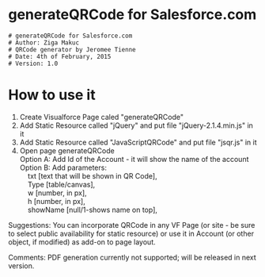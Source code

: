 # generateQRCode for Salesforce.com	
	# generateQRCode for Salesforce.com
	# Author: Ziga Makuc
	# QRCode generator by Jeromee Tienne	
	# Date: 4th of February, 2015
	# Version: 1.0
	
# How to use it

1. Create Visualforce Page caled "generateQRCode"
2. Add Static Resource called "jQuery" and put file "jQuery-2.1.4.min.js" in it
3. Add Static Resource called "JavaScriptQRCode" and put file "jsqr.js" in it
4. Open page generateQRCode<br />
	Option A: Add Id of the Account - it will show the name of the account<br />
	Option B: Add parameters:<br />
		&nbsp;&nbsp;&nbsp;&nbsp;txt [text that will be shown in QR Code],<br />
		&nbsp;&nbsp;&nbsp;&nbsp;Type [table/canvas],<br />
		&nbsp;&nbsp;&nbsp;&nbsp;w [number, in px],<br />
		&nbsp;&nbsp;&nbsp;&nbsp;h [number, in px],<br />
		&nbsp;&nbsp;&nbsp;&nbsp;showName [null/1-shows name on top],<br />

Suggestions: You can incorporate QRCode in any VF Page (or site - be sure to select public availability for static resource) or use it in Account (or other object, if modified) as add-on to page layout.

Comments: PDF generation currently not supported; will be released in next version.
